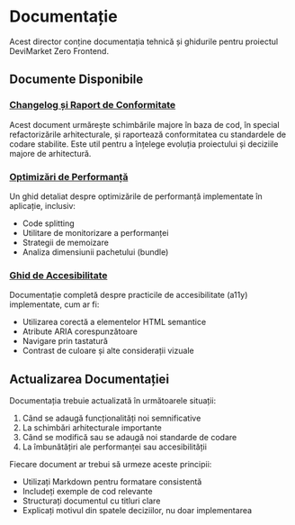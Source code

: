 # Documentație

Acest director conține documentația tehnică și ghidurile pentru proiectul DeviMarket Zero Frontend.

## Documente Disponibile

### [Changelog și Raport de Conformitate](./CHANGELOG_AND_COMPLIANCE_REPORT.md)

Acest document urmărește schimbările majore în baza de cod, în special refactorizările arhitecturale, și raportează conformitatea cu standardele de codare stabilite. Este util pentru a înțelege evoluția proiectului și deciziile majore de arhitectură.

### [Optimizări de Performanță](./PERFORMANCE_OPTIMIZATIONS.md)

Un ghid detaliat despre optimizările de performanță implementate în aplicație, inclusiv:
- Code splitting
- Utilitare de monitorizare a performanței
- Strategii de memoizare
- Analiza dimensiunii pachetului (bundle)

### [Ghid de Accesibilitate](./ACCESSIBILITY.md)

Documentație completă despre practicile de accesibilitate (a11y) implementate, cum ar fi:
- Utilizarea corectă a elementelor HTML semantice
- Atribute ARIA corespunzătoare
- Navigare prin tastatură
- Contrast de culoare și alte considerații vizuale

## Actualizarea Documentației

Documentația trebuie actualizată în următoarele situații:

1. Când se adaugă funcționalități noi semnificative
2. La schimbări arhitecturale importante
3. Când se modifică sau se adaugă noi standarde de codare
4. La îmbunătățiri ale performanței sau accesibilității

Fiecare document ar trebui să urmeze aceste principii:
- Utilizați Markdown pentru formatare consistentă
- Includeți exemple de cod relevante
- Structurați documentul cu titluri clare
- Explicați motivul din spatele deciziilor, nu doar implementarea 